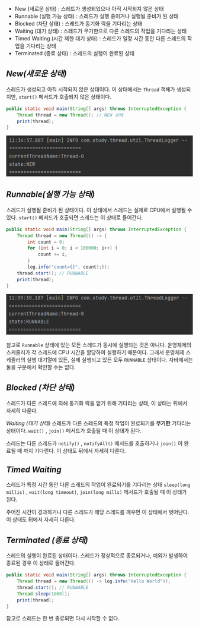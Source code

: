 
- New (새로운 상태) : 스레드가 생성되었으나 아직 시작되지 않은 상태
- Runnable (실행 가능 상태) : 스레드가 실행 중이거나 실행될 준비가 된 상태
- Blocked (차단 상태) : 스레드가 동기화 락을 기다리는 상태
- Waiting (대기 상태) : 스레드가 무기한으로 다른 스레드의 작업을 기다리는 상태 
- Timed Waiting (시간 제한 대기 상태) : 스레드가 일정 시간 동안 다른 스레드의 작업을 기다리는 상태
- Terminated  (종료 상태) : 스레드의 실행이 완료된 상태


*New(새로운 상태)*
---
스레드가 생성되고 아직 시작되지 않은 상태이다.
이 상태에서는 `Thread` 객체가 생성되지만, `start()` 메서드가 호출되지 않은 상태이다.

```java
public static void main(String[] args) throws InterruptedException {
	Thread thread = new Thread(); // NEW 상태  
	print(thread);
}
```

![[Pasted image 20241028113451.png]](images/Pasted%20image%2020241028113451.png)

*Runnable(실행 가능 상태)*
---
스레드가 실행될 준비가 된 상태이다. 이 상태에서 스레드는 실제로 CPU에서 실행될 수 있다. `start()` 메서드가 호출되면 스레드는 이 상태로 들어간다.

```java
public static void main(String[] args) throws InterruptedException {
	Thread thread = new Thread(() -> {  
	    int count = 0;  
	    for (int i = 0; i < 100000; i++) {  
	        count += i;  
	    }  
	    log.info("count={}", count);});  
	thread.start(); // RUNNABLE  
	print(thread);
}
```

![[Pasted image 20241028114014.png]](images/Pasted%20image%2020241028114014.png)

참고로 `Runnable` 상태에 있는 모든 스레드가 동시에 실행되는 것은 아니다. 운영체제의 스케줄러가 각 스레드에 CPU 시간을 할당하여 실행하기 때문이다. 그래서 운영체제 스케줄러의 실행 대기열에 있든, 실제 실행되고 있든 모두 `RUNNABLE` 상태이다. 자바에서는 둘을 구분해서 확인할 수는 없다.

*Blocked (차단 상태)*
---
스레드가 다른 스레드에 의해 동기화 락을 얻기 위해 기다리는 상태, 이 상태는 뒤에서 자세히 다룬다.

*Waiting (대기 상태)*
스레드가 다른 스레드의 특정 작업이 완료되기를 **무기한** 기다리는 상태이다.
`wait()` , `join()` 메서드가 호출될 때 이 상태가 된다.

스레드는 다른 스레드가 `notify()` , `notifyAll()` 메서드를 호출하거나 `join()` 이 완료될 때 까지 기다린다. 이 상태도 뒤에서 자세히 다룬다.

*Timed Waiting*
---
스레드가 특정 시간 동안 다른 스레드의 작업이 완료되기를 기다리는 상태
`sleep(long millis)` , `wait(long timeout)`, `join(long mills)` 메서드가 호출될 때 이 상태가 된다. 

주어진 시간이 경과하거나 다른 스레드가 해당 스레드를 깨우면 이 상태에서 벗어난다. 이 상태도 뒤에서 자세히 다룬다.

*Terminated (종료 상태)*
---
스레드의 실행이 완료된 상태이다. 스레드가 정상적으로 종료되거나, 예외가 발생하여 종료된 경우 이 상태로 들어간다.

```java
public static void main(String[] args) throws InterruptedException {  
    Thread thread = new Thread(() -> log.info("Hello World"));  
    thread.start(); // RUNNABLE  
    Thread.sleep(1000l);  
    print(thread);  
}
```

참고로 스레드는 한 번 종료되면 다시 시작할 수 없다.
